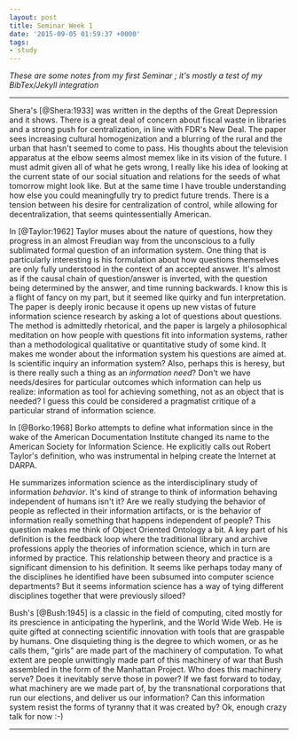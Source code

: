 ```yaml
---
layout: post
title: Seminar Week 1
date: '2015-09-05 01:59:37 +0000'
tags:
- study
---
```


*These are some notes from my first Seminar ; it's mostly a test of my BibTex/Jekyll integration*

---

Shera's [@Shera:1933] was written in the depths of the Great Depression and it shows. There is a great deal of concern about fiscal waste in libraries and a strong push for centralization, in line with FDR's New Deal. The paper sees increasing cultural homogenization and a blurring of the rural and the urban that hasn't seemed to come to pass. His thoughts about the television apparatus at the elbow seems almost memex like in its vision of the future. I must admit given all of what he gets wrong, I really like his idea of looking at the current state of our social situation and relations for the seeds of what tomorrow might look like. But at the same time I have trouble understanding how else you could meaningfully try to predict future trends. There is a tension between his desire for centralization of control, while allowing for decentralization, that seems quintessentially American.

In [@Taylor:1962] Taylor muses about the nature of questions, how they progress in an almost Freudian way from the unconscious to a fully sublimated formal question of an information system. One thing that is particularly interesting is his formulation about how questions themselves are only fully understood in the context of an accepted answer. It's almost as if the causal chain of question/answer is inverted, with the question being determined by the answer, and time running backwards. I know this is a flight of fancy on my part, but it seemed like quirky and fun interpretation. The paper is deeply ironic because it opens up new vistas of future information science research by asking a lot of questions about questions. The method is admittedly rhetorical, and the paper is largely a philosophical meditation on how people with questions fit into information systems, rather than a methodological qualitative or quantitative study of some kind. It makes me wonder about the information system his questions are aimed at. Is scientific inquiry an information system? Also, perhaps this is heresy, but is there really such a thing as an *information need*? Don't we have needs/desires for particular outcomes which information can help us realize: information as tool for achieving something, not as an object that is needed? I guess this could be considered a pragmatist critique of a particular strand of information science.

In [@Borko:1968] Borko attempts to define what information since in the wake of the American Documentation Institute changed its name to the American Society for Information Science. He explicitly calls out Robert Taylor's definition, who was instrumental in helping create the Internet at DARPA.

He summarizes information science as the interdisciplinary study of information *behavior*. It's kind of strange to think of information behaving independent of humans isn't it? Are we really studying the behavior of people as reflected in their information artifacts, or is the behavior of information really something that happens independent of people? This question makes me think of Object Oriented Ontology a bit. A key part of his definition is the feedback loop where the traditional library and archive professions apply the theories of information science, which in turn are informed by practice. This relationship between theory and practice is a significant dimension to his definition. It seems like perhaps today many of the disciplines he identified have been subsumed into computer science departments? But it seems information science has a way of tying different disciplines together that were previously siloed?

Bush's [@Bush:1945] is a classic in the field of computing, cited mostly for its prescience in anticipating the hyperlink, and the World Wide Web. He is quite gifted at connecting scientific innovation with tools that are graspable by humans. One disquieting thing is the degree to which women, or as he calls them, "girls" are made part of the machinery of computation. To what extent are people unwittingly made part of this machinery of war that Bush assembled in the form of the Manhattan Project. Who does this machinery serve? Does it inevitably serve those in power? If we fast forward to today, what machinery are we made part of, by the transnational corporations that run our elections, and deliver us our information? Can this information system resist the forms of tyranny that it was created by? Ok, enough crazy talk for now :-)

--- 

